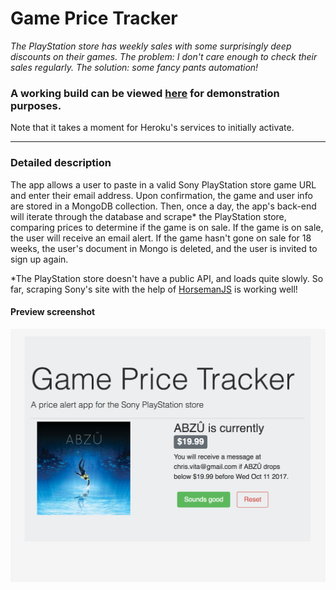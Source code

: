 # Game Price Tracker

*The PlayStation store has weekly sales with some surprisingly deep discounts on their games. The problem: I don't care enough to check their sales regularly. The solution: some fancy pants automation!*  


### A working build can be viewed [here](https://game-price-tracker.herokuapp.com/) for demonstration purposes.  
Note that it takes a moment for Heroku's services to initially activate.

---

### Detailed description
The app allows a user to paste in a valid Sony PlayStation store game URL and enter their email address. Upon confirmation, the game and user info are stored in a MongoDB collection. Then, once a day, the app's back-end will iterate through the database and scrape* the PlayStation store, comparing prices to determine if the game is on sale. If the game is on sale, the user will receive an email alert. If the game hasn't gone on sale for 18 weeks, the user's document in Mongo is deleted, and the user is invited to sign up again.

*The PlayStation store doesn't have a public API, and loads quite slowly. So far, scraping Sony's site with the help of [HorsemanJS](https://github.com/johntitus/node-horseman) is working well!

#### Preview screenshot
![development screenshot as of 6-7-17](./demo-assets/screenshot-6-7-17.png "development screenshot as of 6-7-17")